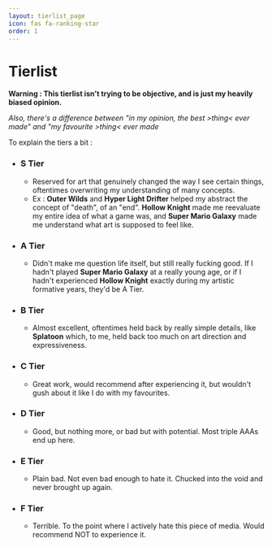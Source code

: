 ```yaml
---
layout: tierlist_page
icon: fas fa-ranking-star
order: 1
---
```


# Tierlist

**Warning : This tierlist isn't trying to be objective, and is just my heavily biased opinion.**

_Also, there's a difference between "in my opinion, the best >thing< ever made" and "my favourite >thing< ever made_

To explain the tiers a bit :

- ### S Tier
  - Reserved for art that genuinely changed the way I see certain things, oftentimes overwriting my understanding of many concepts.
  - Ex : **Outer Wilds** and **Hyper Light Drifter** helped my abstract the concept of "death", of an "end". **Hollow Knight** made me reevaluate my entire idea of what a game was, and **Super Mario Galaxy** made me understand what art is supposed to feel like.
- ### A Tier
  - Didn't make me question life itself, but still really fucking good. If I hadn't played **Super Mario Galaxy** at a really young age, or if I hadn't experienced **Hollow Knight** exactly during my artistic formative years, they'd be A Tier.
- ### B Tier
  - Almost excellent, oftentimes held back by really simple details, like **Splatoon** which, to me, held back too much on art direction and expressiveness.
- ### C Tier
  - Great work, would recommend after experiencing it, but wouldn't gush about it like I do with my favourites.
- ### D Tier
  - Good, but nothing more, or bad but with potential. Most triple AAAs end up here.
- ### E Tier
  - Plain bad. Not even bad enough to hate it. Chucked into the void and never brought up again.
- ### F Tier
  - Terrible. To the point where I actively hate this piece of media. Would recommend NOT to experience it.
